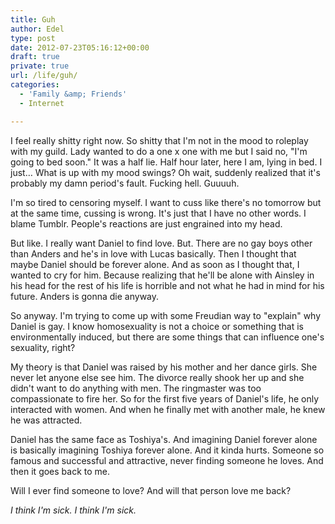 ```yaml
---
title: Guh
author: Edel
type: post
date: 2012-07-23T05:16:12+00:00
draft: true
private: true
url: /life/guh/
categories:
  - 'Family &amp; Friends'
  - Internet

---
```

I feel really shitty right now. So shitty that I'm not in the mood to roleplay with my guild. Lady wanted to do a one x one with me but I said no, "I'm going to bed soon." It was a half lie. Half hour later, here I am, lying in bed. I just&#8230; What is up with my mood swings? Oh wait, suddenly realized that it's probably my damn period's fault. Fucking hell. Guuuuh.

I'm so tired to censoring myself. I want to cuss like there's no tomorrow but at the same time, cussing is wrong. It's just that I have no other words. I blame Tumblr. People's reactions are just engrained into my head.

But like. I really want Daniel to find love. But. There are no gay boys other than Anders and he's in love with Lucas basically. Then I thought that maybe Daniel should be forever alone. And as soon as I thought that, I wanted to cry for him. Because realizing that he'll be alone with Ainsley in his head for the rest of his life is horrible and not what he had in mind for his future. Anders is gonna die anyway.

So anyway. I'm trying to come up with some Freudian way to "explain" why Daniel is gay. I know homosexuality is not a choice or something that is environmentally induced, but there are some things that can influence one's sexuality, right?

My theory is that Daniel was raised by his mother and her dance girls. She never let anyone else see him. The divorce really shook her up and she didn't want to do anything with men. The ringmaster was too compassionate to fire her. So for the first five years of Daniel's life, he only interacted with women. And when he finally met with another male, he knew he was attracted.

Daniel has the same face as Toshiya's. And imagining Daniel forever alone is basically imagining Toshiya forever alone. And it kinda hurts. Someone so famous and successful and attractive, never finding someone he loves. And then it goes back to me.

Will I ever find someone to love? And will that person love me back?

_I think I'm sick. I think I'm sick._


